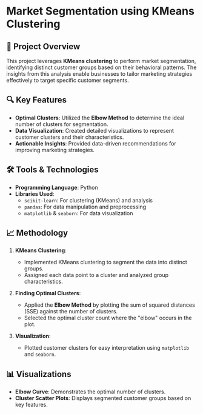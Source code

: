 # Market Segmentation using KMeans Clustering

## 📑 Project Overview
This project leverages **KMeans clustering** to perform market segmentation, identifying distinct customer groups based on their behavioral patterns. The insights from this analysis enable businesses to tailor marketing strategies effectively to target specific customer segments.

## 🔍 Key Features
- **Optimal Clusters**: Utilized the **Elbow Method** to determine the ideal number of clusters for segmentation.
- **Data Visualization**: Created detailed visualizations to represent customer clusters and their characteristics.
- **Actionable Insights**: Provided data-driven recommendations for improving marketing strategies.

## 🛠️ Tools & Technologies
- **Programming Language**: Python
- **Libraries Used**:
  - `scikit-learn`: For clustering (KMeans) and analysis
  - `pandas`: For data manipulation and preprocessing
  - `matplotlib` & `seaborn`: For data visualization

## 📈 Methodology
1. **KMeans Clustering**:
   - Implemented KMeans clustering to segment the data into distinct groups.
   - Assigned each data point to a cluster and analyzed group characteristics.

2. **Finding Optimal Clusters**:
   - Applied the **Elbow Method** by plotting the sum of squared distances (SSE) against the number of clusters.
   - Selected the optimal cluster count where the "elbow" occurs in the plot.

4. **Visualization**:
   - Plotted customer clusters for easy interpretation using `matplotlib` and `seaborn`.

## 📊 Visualizations
- **Elbow Curve**: Demonstrates the optimal number of clusters.
- **Cluster Scatter Plots**: Displays segmented customer groups based on key features.
